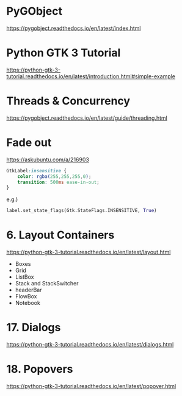 # PyGObject #

<https://pygobject.readthedocs.io/en/latest/index.html>

# Python GTK 3 Tutorial #

<https://python-gtk-3-tutorial.readthedocs.io/en/latest/introduction.html#simple-example>


# Threads & Concurrency #

<https://pygobject.readthedocs.io/en/latest/guide/threading.html>


# Fade out #

<https://askubuntu.com/a/216903>

```css
GtkLabel:insensitive {
    color: rgba(255,255,255,0);
    transition: 500ms ease-in-out;
}
```

e.g.)

```python
label.set_state_flags(Gtk.StateFlags.INSENSITIVE, True)
```

# 6. Layout Containers #

<https://python-gtk-3-tutorial.readthedocs.io/en/latest/layout.html>

* Boxes
* Grid
* ListBox
* Stack and StackSwitcher
* headerBar
* FlowBox
* Notebook


# 17. Dialogs #

<https://python-gtk-3-tutorial.readthedocs.io/en/latest/dialogs.html>


# 18. Popovers #

<https://python-gtk-3-tutorial.readthedocs.io/en/latest/popover.html>
